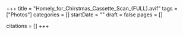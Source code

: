 +++
title = "Homely_for_Chirstmas_Cassette_Scan_(FULL).avif"
tags = ["Photos"]
categories = []
startDate = ""
draft = false
pages = []

citations = []
+++
